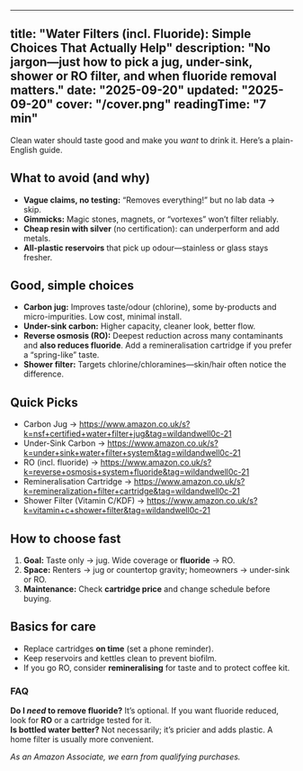 <!-- /content/guides/water-filters.md -->
---
title: "Water Filters (incl. Fluoride): Simple Choices That Actually Help"
description: "No jargon—just how to pick a jug, under-sink, shower or RO filter, and when fluoride removal matters."
date: "2025-09-20"
updated: "2025-09-20"
cover: "/cover.png"
readingTime: "7 min"
---

Clean water should taste good and make you *want* to drink it. Here’s a plain-English guide.

## What to avoid (and why)
- **Vague claims, no testing:** “Removes everything!” but no lab data → skip.
- **Gimmicks:** Magic stones, magnets, or “vortexes” won’t filter reliably.
- **Cheap resin with silver** (no certification): can underperform and add metals.
- **All-plastic reservoirs** that pick up odour—stainless or glass stays fresher.

## Good, simple choices
- **Carbon jug:** Improves taste/odour (chlorine), some by-products and micro-impurities. Low cost, minimal install.
- **Under-sink carbon:** Higher capacity, cleaner look, better flow.
- **Reverse osmosis (RO):** Deepest reduction across many contaminants and **also reduces fluoride**. Add a remineralisation cartridge if you prefer a “spring-like” taste.
- **Shower filter:** Targets chlorine/chloramines—skin/hair often notice the difference.

## Quick Picks
- Carbon Jug → <https://www.amazon.co.uk/s?k=nsf+certified+water+filter+jug&tag=wildandwell0c-21>  
- Under-Sink Carbon → <https://www.amazon.co.uk/s?k=under+sink+water+filter+system&tag=wildandwell0c-21>  
- RO (incl. fluoride) → <https://www.amazon.co.uk/s?k=reverse+osmosis+system+fluoride&tag=wildandwell0c-21>  
- Remineralisation Cartridge → <https://www.amazon.co.uk/s?k=remineralization+filter+cartridge&tag=wildandwell0c-21>  
- Shower Filter (Vitamin C/KDF) → <https://www.amazon.co.uk/s?k=vitamin+c+shower+filter&tag=wildandwell0c-21>

## How to choose fast
1) **Goal:** Taste only → jug. Wide coverage or **fluoride** → RO.  
2) **Space:** Renters → jug or countertop gravity; homeowners → under-sink or RO.  
3) **Maintenance:** Check **cartridge price** and change schedule before buying.

## Basics for care
- Replace cartridges **on time** (set a phone reminder).  
- Keep reservoirs and kettles clean to prevent biofilm.  
- If you go RO, consider **remineralising** for taste and to protect coffee kit.

### FAQ
**Do I *need* to remove fluoride?** It’s optional. If you want fluoride reduced, look for **RO** or a cartridge tested for it.  
**Is bottled water better?** Not necessarily; it’s pricier and adds plastic. A home filter is usually more convenient.

*As an Amazon Associate, we earn from qualifying purchases.*
